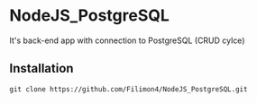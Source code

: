 # NodeJS_PostgreSQL
It's back-end app with connection to PostgreSQL (CRUD cylce)

## Installation
```
git clone https://github.com/Filimon4/NodeJS_PostgreSQL.git
```